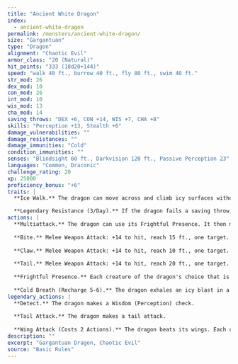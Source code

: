 ```yaml
---
title: "Ancient White Dragon"
index:
  - ancient-white-dragon
permalink: /monsters/ancient-white-dragon/
size: "Gargantuan"
type: "Dragon"
alignment: "Chaotic Evil"
armor_class: "20 (Natural)"
hit_points: "333 (18d20+144)"
speed: "walk 40 ft., burrow 40 ft., fly 80 ft., swim 40 ft."
str_mod: 26
dex_mod: 10
con_mod: 26
int_mod: 10
wis_mod: 13
cha_mod: 14
saving_throws: "DEX +6, CON +14, WIS +7, CHA +8"
skills: "Perception +13, Stealth +6"
damage_vulnerabilities: ""
damage_resistances: ""
damage_immunities: "Cold"
condition_immunities: ""
senses: "Blindsight 60 ft., Darkvision 120 ft., Passive Perception 23"
languages: "Common, Draconic"
challenge_rating: 20
xp: 25000
proficiency_bonus: "+6"
traits: |
  **Ice Walk.** The dragon can move across and climb icy surfaces without needing to make an ability check. Additionally, difficult terrain composed of ice or snow doesn't cost it extra moment.

  **Legendary Resistance (3/Day).** If the dragon fails a saving throw, it can choose to succeed instead.
actions: |
  **Multiattack.** The dragon can use its Frightful Presence. It then makes three attacks: one with its bite and two with its claws.
  
  **Bite.** Melee Weapon Attack: +14 to hit, reach 15 ft., one target. Hit: 19 (2d10 + 8) piercing damage plus 9 (2d8) cold damage.
  
  **Claw.** Melee Weapon Attack: +14 to hit, reach 10 ft., one target. Hit: 15 (2d6 + 8) slashing damage.
  
  **Tail.** Melee Weapon Attack: +14 to hit, reach 20 ft., one target. Hit: 17 (2d8 + 8) bludgeoning damage.
  
  **Frightful Presence.** Each creature of the dragon's choice that is within 120 feet of the dragon and aware of it must succeed on a DC 16 Wisdom saving throw or become frightened for 1 minute. A creature can repeat the saving throw at the end of each of its turns, ending the effect on itself on a success. If a creature's saving throw is successful or the effect ends for it, the creature is immune to the dragon's Frightful Presence for the next 24 hours .
  
  **Cold Breath (Recharge 5-6).** The dragon exhales an icy blast in a 90-foot cone. Each creature in that area must make a DC 22 Constitution saving throw, taking 72 (l6d8) cold damage on a failed save, or half as much damage on a successful one.  
legendary_actions: |
  **Detect.** The dragon makes a Wisdom (Perception) check.
  
  **Tail Attack.** The dragon makes a tail attack.
  
  **Wing Attack (Costs 2 Actions).** The dragon beats its wings. Each creature within 15 ft. of the dragon must succeed on a DC 22 Dexterity saving throw or take 15 (2d6 + 8) bludgeoning damage and be knocked prone. The dragon can then fly up to half its flying speed.
description: ""
excerpt: "Gargantuan Dragon, Chaotic Evil"
source: "Basic Rules"
---
```

